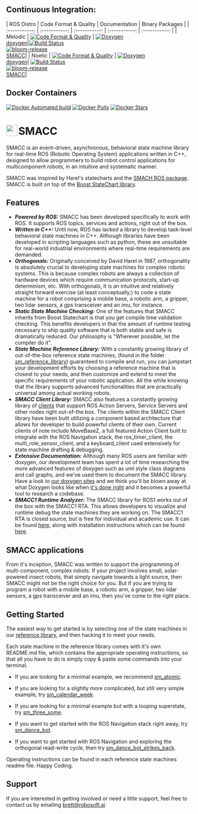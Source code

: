 
## Continuous Integration:


| ROS Distro  | Code Format & Quality | Documentation | Binary Packages |
| :-----------: | :-----------: | :-----------: | :-----------: | :-----------: |
| Melodic  | [![Code Format & Quality](https://github.com/robosoft-ai/SMACC/actions/workflows/code_quality.yml/badge.svg?branch=melodic-devel)](https://github.com/robosoft-ai/SMACC/actions/workflows/code_quality.yml) | [![Doxygen](https://github.com/robosoft-ai/SMACC/actions/workflows/doxygen.yml/badge.svg?branch=melodic-devel)](https://github.com/robosoft-ai/SMACC/actions/workflows/doxygen.yml) <br/> <a href="https://robosoft-ai.github.io/smacc_doxygen/melodic/html/namespaces.html">doxygen</a>|[![Build Status](https://build.ros.org/job/Mdev__smacc__ubuntu_bionic_amd64/badge/icon?subject=ros-buildfarm)](https://build.ros.org/job/Mdev__smacc__ubuntu_bionic_amd64/)<br/>[![bloom-release](https://github.com/robosoft-ai/SMACC/actions/workflows/bloom_release.yml/badge.svg?branch=melodic-devel)](https://github.com/robosoft-ai/SMACC/actions/workflows/bloom_release.yml)<br/>[SMACC](https://index.ros.org/p/smacc/github-robosoft-ai-smacc/#melodic)|
| Noetic  | [![Code Format & Quality](https://github.com/robosoft-ai/SMACC/actions/workflows/code_quality.yml/badge.svg?branch=noetic-devel)](https://github.com/robosoft-ai/SMACC/actions/workflows/code_quality.yml) | [![Doxygen](https://github.com/robosoft-ai/SMACC/actions/workflows/doxygen.yml/badge.svg?branch=noetic-devel)](https://github.com/robosoft-ai/SMACC/actions/workflows/doxygen.yml) <br/> <a href="https://robosoft-ai.github.io/smacc_doxygen/noetic/html/namespaces.html">doxygen</a>|  [![Build Status](https://build.ros.org/job/Ndev__smacc__ubuntu_focal_amd64/badge/icon?subject=ros-buildfarm)](https://build.ros.org/job/Ndev__smacc__ubuntu_focal_amd64/)<br/>[![bloom-release](https://github.com/robosoft-ai/SMACC/actions/workflows/bloom_release.yml/badge.svg?branch=noetic-devel)](https://github.com/robosoft-ai/smacc/actions/workflows/bloom_release.yml) <br/>[SMACC](https://index.ros.org/p/smacc/github-robosoft-ai-smacc/#noetic)|

## Docker Containers

[![Docker Automated build](https://img.shields.io/docker/automated/pabloinigoblasco/smacc.svg?maxAge=2592000)](https://hub.docker.com/r/pabloinigoblasco/smacc/) [![Docker Pulls](https://img.shields.io/docker/pulls/pabloinigoblasco/smacc.svg?maxAge=2592000)](https://hub.docker.com/r/pabloinigoblasco/smacc/) [![Docker Stars](https://img.shields.io/docker/stars/pabloinigoblasco/smacc.svg)](https://registry.hub.docker.com/pabloinigoblasco/smacc/)


# <img src="http://smacc.dev/wp-content/uploads/2019/07/SMACC-Logo-Pixelate-4-copy.png" width="30" align="left"/> SMACC

SMACC is an event-driven, asynchronous, behavioral state machine library for real-time ROS (Robotic Operating System) applications written in C++, designed to allow programmers to build robot control applications for multicomponent robots, in an intuitive and systematic manner.

SMACC was inspired by Harel's statecharts and the [SMACH ROS package](http://wiki.ros.org/smach). SMACC is built on top of the [Boost StateChart library](https://www.boost.org/doc/libs/1_53_0/libs/statechart/doc/index.html).


## Features
 *  ***Powered by ROS:*** SMACC has been developed specifically to work with ROS. It supports ROS topics, services and actions, right out of the box.
 *   ***Written in C++:*** Until now, ROS has lacked a library to develop task-level behavioral state machines in C++. Although libraries have been developed in scripting languages such as python, these are unsuitable for real-world industrial environments where real-time requirements are demanded.
 *   ***Orthogonals:*** Originally conceived by David Harel in 1987, orthogonality is absolutely crucial to developing state machines for complex robotic systems. This is because complex robots are always a collection of hardware devices which require communication protocols, start-up determinism, etc. With orthogonals, it is an intuitive and relatively straight forward exercise (at least conceptually;) to code a state machine for a robot comprising a mobile base, a robotic arm, a gripper, two lidar sensors, a gps transceiver and an imu, for instance.
 *  ***Static State Machine Checking:*** One of the features that SMACC inherits from Boost Statechart is that you get compile time validation checking. This benefits developers in that the amount of runtime testing necessary to ship quality software that is both stable and safe is dramatically reduced. Our philosophy is "Wherever possible, let the compiler do it".
 *  ***State Machine Reference Library:*** With a constantly growing library of out-of-the-box reference state machines, (found in the folder [sm_reference_library](https://github.com/robosoft-ai/SMACC/tree/master/smacc_sm_reference_library)) guaranteed to compile and run, you can jumpstart your development efforts by choosing a reference machine that is closest to your needs, and then customize and extend to meet the specific requirements of your robotic application. All the while knowing that the library supports advanced functionalities that are practically universal among actual working robots.
 *  ***SMACC Client Library:*** SMACC also features a constantly growing library of [clients](https://github.com/robosoft-ai/SMACC/tree/master/smacc_client_library) that support ROS Action Servers, Service Servers and other nodes right out-of-the box. The clients within the SMACC Client library have been built utilizing a component based architecture that allows for developer to build powerful clients of their own. Current clients of note include MoveBaseZ, a full featured Action Client built to integrate with the ROS Navigation stack, the ros_timer_client, the multi_role_sensor_client, and a keyboard_client used extensively for state machine drafting & debugging.
  *  ***Extensive Documentation:*** Although many ROS users are familiar with doxygen, our development team has spent a lot of time researching the more advanced features of doxygen such as uml style class diagrams and call graphs, and we've used them to document the SMACC library. Have a look to [our doxygen sites](https://robosoft-ai.github.io/smacc_doxygen/master/html/namespaces.html) and we think you'll be blown away at what Doxygen looks like when [it's done right](https://robosoft-ai.github.io/smacc_doxygen/master/html/classsmacc_1_1ISmaccStateMachine.html) and it becomes a powerful tool to research a codebase.
  *  ***SMACC1 Runtime Analyzer:*** The SMACC library for ROS1 works out of the box with the SMACC1 RTA. This allows developers to visualize and runtime debug the state machines they are working on. The SMACC1 RTA is closed source, but is free for individual and academic use. It can be found [here](https://robosoft.ai/product-category/smacc1-runtime-analyzer/), along with installation instructions which can be found [here](https://robosoft.ai/smacc1_rta-installation/).


## SMACC applications
From it's inception, SMACC was written to support the programming of multi-component, complex robots. If your project involves small, solar-powered insect robots, that simply navigate towards a light source, then SMACC might not be the right choice for you. But if you are trying to program a robot with a mobile base, a robotic arm, a gripper, two lidar sensors, a gps transceiver and an imu, then you've come to the right place.


## Getting Started
The easiest way to get started is by selecting one of the state machines in our [reference library](https://github.com/robosoft-ai/SMACC/tree/master/smacc_sm_reference_library), and then hacking it to meet your needs.

Each state machine in the reference library comes with it's own README.md file, which contains the appropriate operating instructions, so that all you have to do is simply copy & paste some commands into your terminal.


  *  If you are looking for a minimal example, we recommend [sm_atomic](https://github.com/robosoft-ai/SMACC/tree/master/smacc_sm_reference_library/sm_atomic).

  *  If you are looking for a slightly more complicated, but still very simple example, try [sm_calendar_week](https://github.com/robosoft-ai/SMACC/tree/master/smacc_sm_reference_library/sm_calendar_week).

  *  If you are looking for a minimal example but with a looping superstate, try [sm_three_some](https://github.com/robosoft-ai/SMACC/tree/master/smacc_sm_reference_library/sm_three_some).

  *  If you want to get started with the ROS Navigation stack right away, try [sm_dance_bot](https://github.com/robosoft-ai/SMACC/tree/master/smacc_sm_reference_library/sm_dance_bot).

  *  If you want to get started with ROS Navigation and exploring the orthogonal read-write cycle, then try [sm_dance_bot_strikes_back](https://github.com/robosoft-ai/SMACC/tree/master/smacc_sm_reference_library/sm_dance_bot_strikes_back).


Operating instructions can be found in each reference state machines readme file.
Happy Coding.

## Support
If you are interested in getting involved or need a little support, feel free to contact us by emailing brett@robosoft.ai

